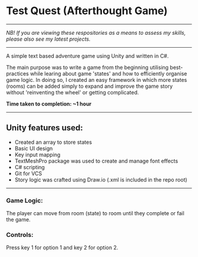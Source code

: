 # Test Quest (Afterthought Game)

_________________________

*NB! If you are viewing these respositories as a means to assess my skills, please also see my latest projects.*
_________________________

A simple text based adventure game using Unity and written in C#.

The main purpose was to write a game from the beginning utilising best-practices while learing about game 'states' and how to efficiently organise game logic. In doing so, I created an easy framework in which more states (rooms) can be added simply to expand and improve the game story without 'reinventing the wheel' or getting complicated.

**Time taken to completion: ~1 hour**
__________________________________________

## Unity features used:

* Created an array to store states
* Basic UI design
* Key input mapping
* TextMeshPro package was used to create and manage font effects
* C# scripting
* Git for VCS
* Story logic was crafted using Draw.io (.xml is included in the repo root)

____________________________________________

### Game Logic:
The player can move from room (state) to room until they complete or fail the game.

### Controls:
Press key 1 for option 1 and key 2 for option 2.
